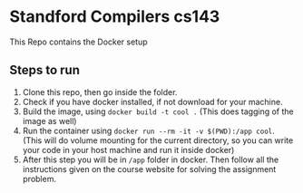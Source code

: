 # Standford Compilers cs143
This Repo contains the Docker setup


## Steps to run
1. Clone this repo, then go inside the folder.
2. Check if you have docker installed, if not download for your machine.
3. Build the image, using `docker build -t cool .` (This does tagging of the image as well)
4. Run the container using `docker run --rm -it -v $(PWD):/app cool`. (This will do volume mounting for the current directory, so you can write your code in your host machine and run it inside docker)
5. After this step you will be in `/app` folder in docker. Then follow all the instructions given on the course website for solving the assignment problem.
